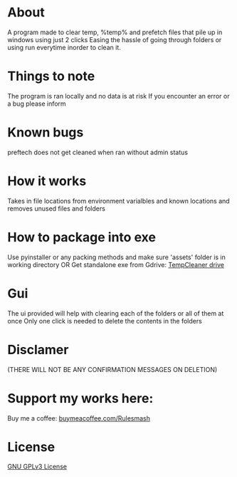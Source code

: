 # About
A program made to clear temp, %temp% and prefetch files that pile up in windows using just 2 clicks
Easing the hassle of going through folders or using run everytime inorder to clean it.

# Things to note
The program is ran locally and no data is at risk
If you encounter an error or a bug please inform

# Known bugs
preftech does not get cleaned when ran without admin status

# How it works
Takes in file locations from environment varialbles and known locations and removes unused files and folders

# How to package into exe
Use pyinstaller or any packing methods and make sure 'assets' folder is in working directory
OR
Get standalone exe from Gdrive: [TempCleaner drive](https://drive.google.com/file/d/1h7XS_ZIWnlsalbrNN44MI9tUSRDirIdk/view?usp=drive_link)

# Gui
The ui provided will help with clearing each of the folders or all of them at once
Only one click is needed to delete the contents in the folders

# Disclamer 
(THERE WILL NOT BE ANY CONFIRMATION MESSAGES ON DELETION)

# Support my works here:
Buy me a coffee: [buymeacoffee.com/Rulesmash](https://buymeacoffee.com/rulesmash)

# License
[GNU GPLv3 License](LICENSE)
